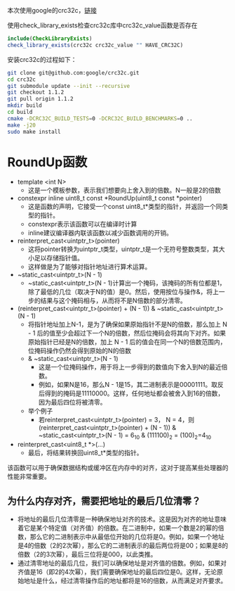 本次使用google的crc32c，[链接](https://github.com/google/crc32c/tree/1.1.2)

使用check_library_exists检查crc32c库中crc32c_value函数是否存在
```CMake
include(CheckLibraryExists)
check_library_exists(crc32c crc32c_value "" HAVE_CRC32C)
```
安装crc32c的过程如下：
```sh
git clone git@github.com:google/crc32c.git
cd crc32c
git submodule update --init --recursive
git checkout 1.1.2
git pull origin 1.1.2
mkdir build
cd build
cmake -DCRC32C_BUILD_TESTS=0 -DCRC32C_BUILD_BENCHMARKS=0 .. 
make -j20
sudo make install
```

# RoundUp函数

- template \<int N>
  - 这是一个模板参数，表示我们想要向上舍入到的倍数。N一般是2的倍数
- constexpr inline uint8_t const *RoundUp(uint8_t const *pointer)
  - 这是函数的声明，它接受一个const uint8_t*类型的指针，并返回一个同类型的指针。
  - constexpr表示该函数可以在编译时计算
  - inline建议编译器内联该函数以减少函数调用的开销。
- reinterpret_cast<uintptr_t>(pointer)
  - 这将pointer转换为uintptr_t类型，uintptr_t是一个无符号整数类型，其大小足以存储指针值。
  - 这样做是为了能够对指针地址进行算术运算。
- ~static_cast<uintptr_t>(N - 1)
  - ~static_cast<uintptr_t>(N - 1)计算出一个掩码，该掩码的所有位都是1，除了最低的几位（取决于N的值）是0。然后，使用按位与操作&，将上一步的结果与这个掩码相与，从而将不是N倍数的部分清零。
- (reinterpret_cast<uintptr_t>(pointer) + (N - 1)) & ~static_cast<uintptr_t>(N - 1)
  - 将指针地址加上N-1，是为了确保如果原始指针不是N的倍数，那么加上 N - 1 后的值至少会超过下一个N的倍数，然后位掩码会将其向下对齐。如果原始指针已经是N的倍数，加上 N - 1 后的值会在同一个N的倍数范围内，位掩码操作仍然会得到原始的N的倍数
  - & ~static_cast<uintptr_t>(N - 1)
    - 这是一个位掩码操作，用于将上一步得到的数值向下舍入到N的最近倍数。
    - 例如，如果N是16，那么N - 1是15，其二进制表示是00001111。取反后得到的掩码是11110000。这样，任何地址都会被舍入到16的倍数，因为最后四位将被清零。
  - 举个例子
    - 若reinterpret_cast<uintptr_t>(pointer) = 3， N = 4，则(reinterpret_cast<uintptr_t>(pointer) + (N - 1)) & ~static_cast<uintptr_t>(N - 1) = $6_{10}$ & $(111100)_2$ = $(100)_2$=$4_{10}$
- reinterpret_cast<uint8_t *>(...)
  - 最后，将结果转换回uint8_t*类型的指针。

该函数可以用于确保数据结构或缓冲区在内存中的对齐，这对于提高某些处理器的性能非常重要。

## 为什么内存对齐，需要把地址的最后几位清零？
- 将地址的最后几位清零是一种确保地址对齐的技术。这是因为对齐的地址意味着它是某个特定值（对齐值）的倍数。在二进制中，如果一个数是2的幂的倍数，那么它的二进制表示中从最低位开始的几位将是0。例如，如果一个地址是4的倍数（2的2次幂），那么它的二进制表示的最后两位将是00；如果是8的倍数（2的3次幂），最后三位将是000，以此类推。
- 通过清零地址的最后几位，我们可以确保地址是对齐值的倍数。例如，如果对齐值是16（即2的4次幂），我们需要确保地址的最后四位是0。这样，无论原始地址是什么，经过清零操作后的地址都将是16的倍数，从而满足对齐要求。